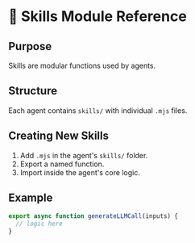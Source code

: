 # 🧠 Skills Module Reference

## Purpose

Skills are modular functions used by agents.

## Structure

Each agent contains `skills/` with individual `.mjs` files.

## Creating New Skills

1. Add `.mjs` in the agent's `skills/` folder.
2. Export a named function.
3. Import inside the agent's core logic.

## Example

```js
export async function generateLLMCall(inputs) {
  // logic here
}
```